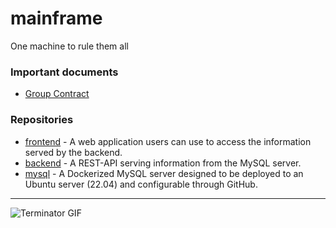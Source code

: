 # mainframe
One machine to rule them all 

### Important documents

- [Group Contract](https://docs.google.com/document/d/1HWFV2Z3kENlpDOPFoKmclIqHMSEGyR5geEHSsbLWmnI/edit?usp=sharing)

### Repositories

- [frontend](https://github.com/team3dat3/frontend) - A web application users can use to access the information served by the backend.
- [backend](https://github.com/team3dat3/backend) - A REST-API serving information from the MySQL server.
- [mysql](https://github.com/team3dat3/mysql) - A Dockerized MySQL server designed to be deployed to an Ubuntu server (22.04) and configurable through GitHub. 

---
![Terminator GIF](https://media.tenor.com/e5cgR0H0E2IAAAAC/terminator-arnold.gif)
